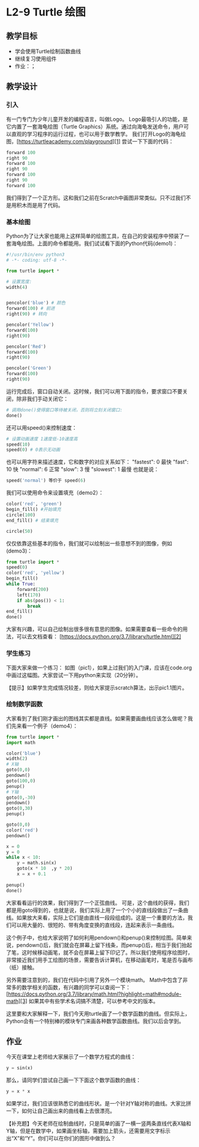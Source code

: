# L2-9 Turtle 绘图

## 教学目标
- 学会使用Turtle绘制函数曲线
- 继续复习使用组件
- 作业：；

## 教学设计

### 引入
有一门专门为少年儿童开发的编程语言，叫做Logo。
Logo最吸引人的功能，是它内置了一套海龟绘图（Turtle Graphics）系统。通过向海龟发送命令，用户可以直观的学习程序的运行过程，也可以用于数学教学。
我们打开Logo的海龟绘图，[https://turtleacademy.com/playground][1]
尝试一下下面的代码：
```python
forward 100 
right 90 
forward 100 
right 90 
forward 100 
right 90 
forward 100
```

我们得到了一个正方形。这和我们之前在Scratch中画图非常类似。只不过我们不是用积木而是用了代码。

### 基本绘图

Python为了让大家也能用上这样简单的绘图工具，在自己的安装程序中预装了一套海龟绘图。上面的命令都能用。我们试试看下面的Python代码(demo1)：
```python
#!/usr/bin/env python3
# -*- coding: utf-8 -*-

from turtle import *

# 设置宽度:
width(4)


pencolor('blue') # 颜色
forward(100) # 前进
right(90) # 转向

pencolor('Yellow')
forward(100)
right(90)

pencolor('Red')
forward(100)
right(90)

pencolor('Green')
forward(100)
right(90)

```

运行完成后，窗口自动关闭。这时候，我们可以用下面的指令，要求窗口不要关闭，除非我们手动关闭它：
```python
# 调用done()使得窗口等待被关闭，否则将立刻关闭窗口:
done()
```

还可以用speed()来控制速度：
```python
# 设置动画速度 1速度低-10速度高
speed(10)
speed(0) # 0表示无动画
```
也可以用字符来描述速度，它和数字的对应关系如下：
"fastest": 0 最快
"fast": 10 快
"normal": 6 正常
"slow": 3 慢
"slowest": 1 最慢
也就是说：
```python
speed('normal') 等价于 speed(6)
```

我们可以使用命令来设置填充（demo2）：
```python
color('red', 'green')
begin_fill() #开始填充
circle(100)
end_fill() # 结束填充

circle(50)
```

仅仅依靠这些基本的指令，我们就可以绘制出一些意想不到的图像，例如(demo3)：
```python
from turtle import *
speed(0)
color('red', 'yellow')
begin_fill()
while True:
    forward(200)
    left(170)
    if abs(pos()) < 1:
        break
end_fill()
done()
```

大家有兴趣，可以自己绘制出很多很有意思的图像。如果需要查看一些命令的用法，可以去文档查看：
[https://docs.python.org/3.7/library/turtle.html][2]


### 学生练习
下面大家来做一个练习：
如图（pic1），如果上过我们的入门课，应该在code.org中画过这幅图。大家尝试一下用python来实现（20分钟）。

【提示】如果学生完成情况较差，则给大家提示scratch算法，出示pic1.1图片。


### 绘制数学函数
大家看到了我们刚才画出的图线其实都是直线。如果需要画曲线应该怎么做呢？我们先来看一个例子（demo4）：
```python
from turtle import *
import math

color('blue')
width(2)
# X轴
goto(0,0)
pendown()
goto(100,0)
penup()
# Y轴
goto(0,-30)
pendown()
goto(0,30)
penup()

goto(0,0)
color('red')
pendown()

x = 0
y = 0
while x < 10:
	y = math.sin(x)
	goto(x * 10  ,y * 20)
	x = x + 0.1
	
penup()
done()
```

大家看看运行的效果，我们得到了一个正弦曲线。
可是，这个曲线的获得，我们都是用goto得到的，也就是说，我们实际上用了一个个小的直线段做出了一条曲线。如果放大来看，实际上它们是由直线一段段组成的。这是一个重要的方法，我们可以用大量的、很短的、带有角度变换的直线段，连起来表示一条曲线。

这个例子中，也给大家说明了如何利用pendown()和penup()来控制绘图。简单来说，pendown()后，我们就会在屏幕上留下线条，而penup()后，相当于我们抬起了笔，这时候移动画笔，就不会在屏幕上留下印记了。所以我们使用程序绘图时，非常接近我们用手工绘图的场景，需要告诉计算机，在移动画笔时，笔是否与画布（纸）接触。

另外需要注意到的，我们在代码中引用了另外一个模块math。
Math中包含了非常多的数学相关的函数，有兴趣的同学可以查阅一下：
[https://docs.python.org/3.7/library/math.html?highlight=math#module-math][3]
如果其中有些学术名词搞不清楚，可以参考中文的版本。

这里要和大家解释一下，我们今天用turtle画了一个数学函数的曲线。但实际上，Python会有一个特别棒的模块专门来画各种数学函数曲线。我们以后会学到。

## 作业
今天在课堂上老师给大家展示了一个数学方程式的曲线：
```python
y = sin(x)
```
那么，请同学们尝试自己画一下下面这个数学函数的曲线：
```python
y = x * x
```
如果学过，我们应该很熟悉它的曲线形状。是一个针对Y轴对称的曲线。大家比拼一下，如何让自己画出来的曲线看上去很漂亮。

【补充题】今天老师在绘制曲线时，只是简单的画了一横一竖两条直线代表X轴和Y轴，但是在数学中，如果画坐标轴，需要加上箭头，还需要用文字标示出“X”和“Y”。你们可以在你们的图形中做到么？








[1]:	https://turtleacademy.com/playground
[2]:	https://docs.python.org/3.7/library/turtle.html
[3]:	https://docs.python.org/3.7/library/math.html?highlight=math#module-math